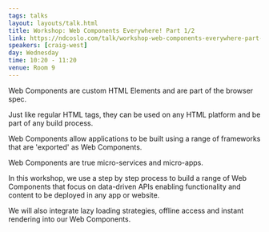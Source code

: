 ```yaml
---
tags: talks
layout: layouts/talk.html
title: Workshop: Web Components Everywhere! Part 1/2
link: https://ndcoslo.com/talk/workshop-web-components-everywhere-part-1-2/
speakers: [craig-west]
day: Wednesday
time: 10:20 - 11:20
venue: Room 9
---
```

Web Components are custom HTML Elements and are part of the browser spec.

Just like regular HTML tags, they can be used on any HTML platform and be part of any build process.

Web Components allow applications to be built using a range of frameworks that are 'exported' as Web Components.

Web Components are true micro-services and micro-apps.

In this workshop, we use a step by step process to build a range of Web Components that focus on data-driven APIs enabling functionality and content to be deployed in any app or website.

We will also integrate lazy loading strategies, offline access and instant rendering into our Web Components.